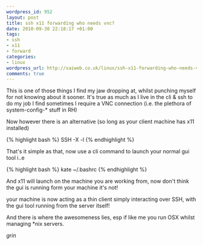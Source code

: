 ```yaml
--- 
wordpress_id: 952
layout: post
title: ssh x11 forwarding who needs vnc?
date: 2010-09-30 22:18:17 +01:00
tags: 
- ssh
- x11
- forward
categories: 
- linux
wordpress_url: http://saiweb.co.uk/linux/ssh-x11-forwarding-who-needs-vnc
comments: true
---
```

This is one of those things I find my jaw dropping at, whilst punching myself for not knowing about it sooner.
It's true as much as I live in the cli & ssh to do my job I find sometimes I require a VNC connection (i.e. the plethora of system-config-* stuff in RH)

Now however there is an alternative (so long as your client machine has x11 installed)

{% highlight bash %}
SSH -X <server ip> -l <user>
{% endhighlight %}

That's it simple as that, now use a cli command to launch your normal gui tool i..e

{% highlight bash %}
kate ~/.bashrc
{% endhighlight %}

And x11 will launch on the machine you are working from, now don't think the gui is running form your machine it's not!

your machine is now acting as a thin client simply interacting over SSH, with the gui tool running from the server itself!

And there is where the awesomeness lies, esp if like me you run OSX whilst managing *nix servers.

*grin*

